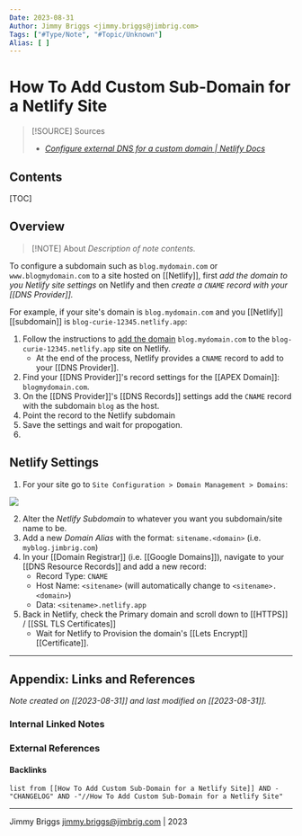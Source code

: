 ```yaml
---
Date: 2023-08-31
Author: Jimmy Briggs <jimmy.briggs@jimbrig.com>
Tags: ["#Type/Note", "#Topic/Unknown"]
Alias: [ ]
---
```


# How To Add Custom Sub-Domain for a Netlify Site

> [!SOURCE] Sources
> - *[Configure external DNS for a custom domain | Netlify Docs](https://docs.netlify.com/domains-https/custom-domains/configure-external-dns/)*

## Contents

[TOC]

## Overview

> [!NOTE] About
> *Description of note contents.*

To configure a subdomain such as `blog.mydomain.com` or `www.blogmydomain.com` to a site hosted on [[Netlify]], first *add the domain to you Netlify site settings* on Netlify and then *create a `CNAME` record with your [[DNS Provider]].*

For example, if your site's domain is `blog.mydomain.com` and you [[Netlify]] [[subdomain]] is `blog-curie-12345.netlify.app`:

1. Follow the instructions to [add the domain](https://docs.netlify.com/domains-https/custom-domains/#assign-a-domain-to-a-production-site) `blog.mydomain.com` to the `blog-curie-12345.netlify.app` site on Netlify. 
	- At the end of the process, Netlify provides a `CNAME` record to add to your [[DNS Provider]].
2. Find your [[DNS Provider]]'s record settings for the [[APEX Domain]]: `blogmydomain.com`.
3. On the [[DNS Provider]]'s [[DNS Records]] settings add the `CNAME` record with the subdomain `blog` as the host.
4. Point the record to the Netlify subdomain
5. Save the settings and wait for propogation.
6. 

## Netlify Settings

1. For your site go to `Site Configuration > Domain Management > Domains`:

![](https://i.imgur.com/RVyjVTS.png)

2. Alter the *Netlify Subdomain* to whatever you want you subdomain/site name to be.
3. Add a new *Domain Alias* with the format: `sitename.<domain>` (i.e. `myblog.jimbrig.com`)
4. In your [[Domain Registrar]] (i.e. [[Google Domains]]), navigate to your [[DNS Resource Records]] and add a new record:
	 - Record Type: `CNAME`
	 - Host Name: `<sitename>` (will automatically change to `<sitename>.<domain>`)
	 - Data: `<sitename>.netlify.app`
5. Back in Netlify, check the Primary domain and scroll down to [[HTTPS]] / [[SSL TLS Certificates]]
	- Wait for Netlify to Provision the domain's [[Lets Encrypt]] [[Certificate]].

***

## Appendix: Links and References

*Note created on [[2023-08-31]] and last modified on [[2023-08-31]].*

### Internal Linked Notes

### External References

#### Backlinks

```dataview
list from [[How To Add Custom Sub-Domain for a Netlify Site]] AND -"CHANGELOG" AND -"//How To Add Custom Sub-Domain for a Netlify Site"
```


***

Jimmy Briggs <jimmy.briggs@jimbrig.com> | 2023

